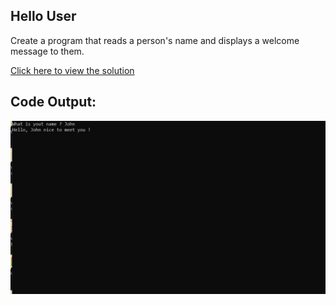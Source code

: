 ## Hello User

Create a program that reads a person's name and displays a welcome message to them.

[Click here to view the solution](https://github.com/davi-p-oliveira-11/CCodeChallengeLab/blob/main/Challenges/HelloUser/solution.c)

## Code Output:

![Output](https://github.com/davi-p-oliveira-11/CCodeChallengeLab/blob/main/Challenges/HelloUser/screenshot.JPG)

